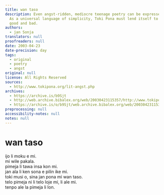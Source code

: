 ```yaml
---
title: wan taso
description: Even angst-ridden, mediocre teenage poetry can be expressed in Toki Pona.
  As a universal language of simplicity, Toki Pona must lend itself to every genre,
  good and bad.
authors:
  - jan Sonja
translators: null
proofreaders: null
date: 2003-04-23
date-precision: day
tags:
  - original
  - poetry
  - angst
original: null
license: All Rights Reserved
sources:
  - http://www.tokipona.org/lit-angst.php
archives:
  - https://archive.is/b9Sjt
  - http://web.archive.bibalex.org/web/20030423115357/http://www.tokipona.org/lit-angst.php
  - https://archive.is/o/b9Sjt/web.archive.bibalex.org/web/20030423115357/http://www.tokipona.org/kalama/wantaso.mp3
preprocessing: null
accessibility-notes: null
notes: null
---
```


# wan taso

ijo li moku e mi.  \
mi wile pakala.  \
pimeja li tawa insa kon mi.  \
jan ala li ken sona e pilin ike mi.  \
toki musi o, sina jan pona mi wan taso.  \
telo pimeja ni li telo loje mi, li ale mi.  \
tenpo ale la pimeja li lon.

<!-- 

# Alone

I am devoured.  \
I must destroy.  \
Darkness fills my soul.  \
No one can understand my suffering.  \
O poetry! My only friend.  \
This ink is my blood, is my life.  \
And Darkness shall reign forevermore.

-->
